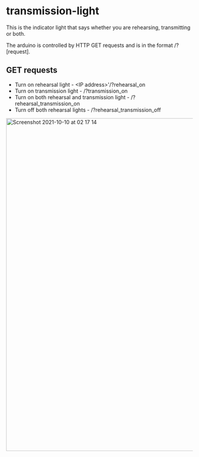 # transmission-light
This is the indicator light that says whether you are rehearsing, transmitting or both.

The arduino is controlled by HTTP GET requests and is in the format <IP address>/?[request].

## GET requests

* Turn on rehearsal light - \<IP address\>'/?rehearsal_on
* Turn on transmission light - <IP address>/?transmission_on
* Turn on both rehearsal and transmission light - <IP address>/?rehearsal_transmission_on
* Turn off both rehearsal  lights - <IP address>/?rehearsal_transmission_off

<img width="896" alt="Screenshot 2021-10-10 at 02 17 14" src="https://user-images.githubusercontent.com/20305872/136677863-42257012-78b3-4ee7-ad19-89c386df21c7.png">
